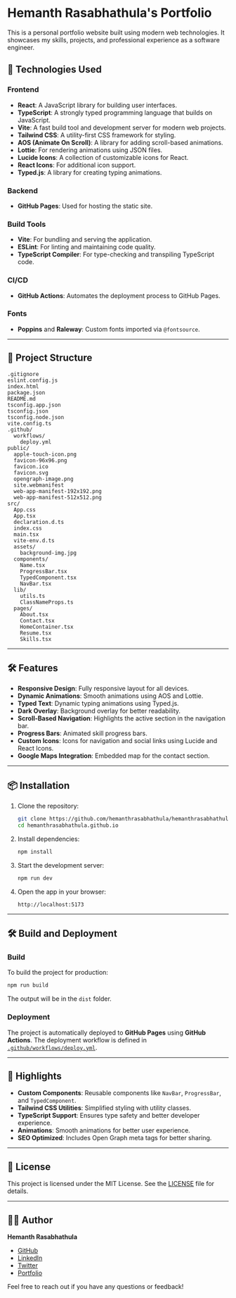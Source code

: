 # Hemanth Rasabhathula's Portfolio

This is a personal portfolio website built using modern web technologies. It showcases my skills, projects, and professional experience as a software engineer.

## 🚀 Technologies Used

### Frontend

- **React**: A JavaScript library for building user interfaces.
- **TypeScript**: A strongly typed programming language that builds on JavaScript.
- **Vite**: A fast build tool and development server for modern web projects.
- **Tailwind CSS**: A utility-first CSS framework for styling.
- **AOS (Animate On Scroll)**: A library for adding scroll-based animations.
- **Lottie**: For rendering animations using JSON files.
- **Lucide Icons**: A collection of customizable icons for React.
- **React Icons**: For additional icon support.
- **Typed.js**: A library for creating typing animations.

### Backend

- **GitHub Pages**: Used for hosting the static site.

### Build Tools

- **Vite**: For bundling and serving the application.
- **ESLint**: For linting and maintaining code quality.
- **TypeScript Compiler**: For type-checking and transpiling TypeScript code.

### CI/CD

- **GitHub Actions**: Automates the deployment process to GitHub Pages.

### Fonts

- **Poppins** and **Raleway**: Custom fonts imported via `@fontsource`.

---

## 📂 Project Structure

```
.gitignore
eslint.config.js
index.html
package.json
README.md
tsconfig.app.json
tsconfig.json
tsconfig.node.json
vite.config.ts
.github/
  workflows/
    deploy.yml
public/
  apple-touch-icon.png
  favicon-96x96.png
  favicon.ico
  favicon.svg
  opengraph-image.png
  site.webmanifest
  web-app-manifest-192x192.png
  web-app-manifest-512x512.png
src/
  App.css
  App.tsx
  declaration.d.ts
  index.css
  main.tsx
  vite-env.d.ts
  assets/
    background-img.jpg
  components/
    Name.tsx
    ProgressBar.tsx
    TypedComponent.tsx
    NavBar.tsx
  lib/
    utils.ts
    ClassNameProps.ts
  pages/
    About.tsx
    Contact.tsx
    HomeContainer.tsx
    Resume.tsx
    Skills.tsx
```

---

## 🛠️ Features

- **Responsive Design**: Fully responsive layout for all devices.
- **Dynamic Animations**: Smooth animations using AOS and Lottie.
- **Typed Text**: Dynamic typing animations using Typed.js.
- **Dark Overlay**: Background overlay for better readability.
- **Scroll-Based Navigation**: Highlights the active section in the navigation bar.
- **Progress Bars**: Animated skill progress bars.
- **Custom Icons**: Icons for navigation and social links using Lucide and React Icons.
- **Google Maps Integration**: Embedded map for the contact section.

---

## 📦 Installation

1. Clone the repository:

   ```bash
   git clone https://github.com/hemanthrasabhathula/hemanthrasabhathula.github.io.git
   cd hemanthrasabhathula.github.io
   ```

2. Install dependencies:

   ```bash
   npm install
   ```

3. Start the development server:

   ```bash
   npm run dev
   ```

4. Open the app in your browser:
   ```
   http://localhost:5173
   ```

---

## 🛠️ Build and Deployment

### Build

To build the project for production:

```bash
npm run build
```

The output will be in the `dist` folder.

### Deployment

The project is automatically deployed to **GitHub Pages** using **GitHub Actions**. The deployment workflow is defined in [`.github/workflows/deploy.yml`](.github/workflows/deploy.yml).

---

## 🌟 Highlights

- **Custom Components**: Reusable components like `NavBar`, `ProgressBar`, and `TypedComponent`.
- **Tailwind CSS Utilities**: Simplified styling with utility classes.
- **TypeScript Support**: Ensures type safety and better developer experience.
- **Animations**: Smooth animations for better user experience.
- **SEO Optimized**: Includes Open Graph meta tags for better sharing.

---

## 📄 License

This project is licensed under the MIT License. See the [LICENSE](LICENSE) file for details.

---

## 👨‍💻 Author

**Hemanth Rasabhathula**

- [GitHub](https://github.com/hemanthrasabhathula)
- [LinkedIn](https://www.linkedin.com/in/hemanth-rasabhathula)
- [Twitter](https://twitter.com/_HemanthR)
- [Portfolio](https://www.hemanthrasabhathula.co.in)

Feel free to reach out if you have any questions or feedback!
